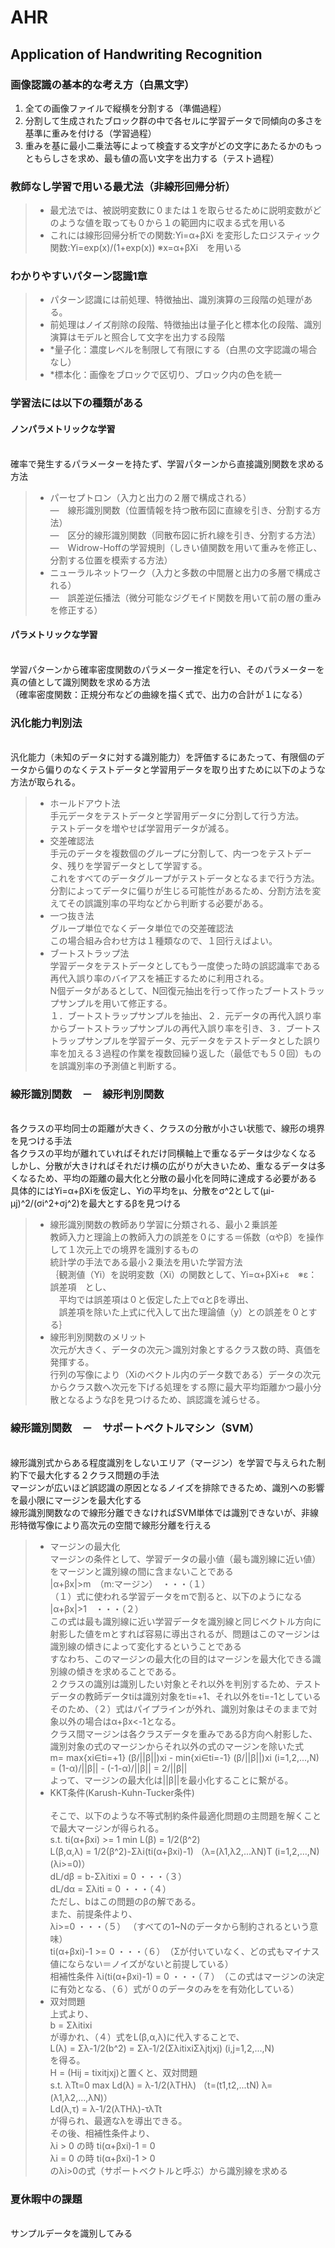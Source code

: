 # AHR
## Application of Handwriting Recognition

### 画像認識の基本的な考え方（白黒文字）
 1. 全ての画像ファイルで縦横を分割する（準備過程）
 1. 分割して生成されたブロック群の中で各セルに学習データで同傾向の多さを基準に重みを付ける（学習過程）
 1. 重みを基に最小二乗法等によって検査する文字がどの文字にあたるかのもっともらしさを求め、最も値の高い文字を出力する（テスト過程）

### 教師なし学習で用いる最尤法（非線形回帰分析）
>* 最尤法では、被説明変数に０または１を取らせるために説明変数がどのような値を取っても０から１の範囲内に収まる式を用いる
>* これには線形回帰分析での関数:Yi=α+βXi を変形したロジスティック関数:Yi=exp(x)/(1+exp(x)) ※x=α+βXi　を用いる

### わかりやすいパターン認識1章
>* パターン認識には前処理、特徴抽出、識別演算の三段階の処理がある。
>* 前処理はノイズ削除の段階、特徴抽出は量子化と標本化の段階、識別演算はモデルと照合して文字を出力する段階
>* *量子化：濃度レベルを制限して有限にする（白黒の文字認識の場合なし）
>* *標本化：画像をブロックで区切り、ブロック内の色を統一


### 学習法には以下の種類がある <br>
#### ノンパラメトリックな学習
<br>   確率で発生するパラメーターを持たず、学習パターンから直接識別関数を求める方法
>* パーセプトロン（入力と出力の２層で構成される）
<br>   ―　線形識別関数（位置情報を持つ散布図に直線を引き、分割する方法）
<br>   ―　区分的線形識別関数（同散布図に折れ線を引き、分割する方法）
<br>   ―　Widrow-Hoffの学習規則（しきい値関数を用いて重みを修正し、分割する位置を模索する方法）
>* ニューラルネットワーク（入力と多数の中間層と出力の多層で構成される）
<br>   ―　誤差逆伝播法（微分可能なジグモイド関数を用いて前の層の重みを修正する）
#### パラメトリックな学習
<br>   学習パターンから確率密度関数のパラメーター推定を行い、そのパラメーターを真の値として識別関数を求める方法
<br>   （確率密度関数：正規分布などの曲線を描く式で、出力の合計が１になる）


### 汎化能力判別法
<br>   汎化能力（未知のデータに対する識別能力）を評価するにあたって、有限個のデータから偏りのなくテストデータと学習用データを取り出すために以下のような方法が取られる。
>* ホールドアウト法
<br>   手元データをテストデータと学習用データに分割して行う方法。
<br>   テストデータを増やせば学習用データが減る。
>* 交差確認法
<br>   手元のデータを複数個のグループに分割して、内一つをテストデータ、残りを学習データとして学習する。
<br>   これをすべてのデータグループがテストデータとなるまで行う方法。
<br>   分割によってデータに偏りが生じる可能性があるため、分割方法を変えてその誤識別率の平均などから判断する必要がある。
>* 一つ抜き法
<br>   グループ単位でなくデータ単位での交差確認法
<br>   この場合組み合わせ方は１種類なので、１回行えばよい。
>* ブートストラップ法
<br>   学習データをテストデータとしてもう一度使った時の誤認識率である再代入誤り率のバイアスを補正するために利用される。
<br>   N個データがあるとして、N回復元抽出を行って作ったブートストラップサンプルを用いて修正する。
<br>   １．ブートストラップサンプルを抽出、２．元データの再代入誤り率からブートストラップサンプルの再代入誤り率を引き、３．ブートストラップサンプルを学習データ、元データをテストデータとした誤り率を加える３過程の作業を複数回繰り返した（最低でも５０回）ものを誤識別率の予測値と判断する。

### 線形識別関数　－　線形判別関数
<br>   各クラスの平均同士の距離が大きく、クラスの分散が小さい状態で、線形の境界を見つける手法
<br>   各クラスの平均が離れていればそれだけ同横軸上で重なるデータは少なくなる
<br>   しかし、分散が大きければそれだけ横の広がりが大きいため、重なるデータは多くなるため、平均の距離の最大化と分散の最小化を同時に達成する必要がある
<br>   具体的にはYi=α+βXiを仮定し、Yiの平均をμ、分散をσ^2として(μi-μj)^2/(σi^2+σj^2)を最大とするβを見つける
>* 線形識別関数の教師あり学習に分類される、最小２乗誤差
<br>   教師入力と理論上の教師入力の誤差を０にする＝係数（αやβ）を操作して１次元上での境界を識別するもの
<br>   統計学の手法である最小２乗法を用いた学習方法
<br>   ｛観測値（Yi）を説明変数（Xi）の関数として、Yi=α+βXi+ε　※ε：誤差項　とし、
<br>   　平均では誤差項は０と仮定した上でαとβを導出、
<br>   　誤差項を除いた上式に代入して出た理論値（y）との誤差を０とする｝
>* 線形判別関数のメリット
<br>   次元が大きく、データの次元＞識別対象とするクラス数の時、真価を発揮する。
<br>   行列の写像により（Xiのベクトル内のデータ数である）データの次元からクラス数へ次元を下げる処理をする際に最大平均距離かつ最小分散となるようなβを見つけるため、誤認識を減らせる。

### 線形識別関数　－　サポートベクトルマシン（SVM）
<br>   線形識別式からある程度識別をしないエリア（マージン）を学習で与えられた制約下で最大化する２クラス問題の手法
<br>   マージンが広いほど誤認識の原因となるノイズを排除できるため、識別への影響を最小限にマージンを最大化する
<br>   線形識別関数なので線形分離できなければSVM単体では識別できないが、非線形特徴写像により高次元の空間で線形分離を行える
>* マージンの最大化
<br>   マージンの条件として、学習データの最小値（最も識別線に近い値）をマージンと識別線の間に含まないことである
<br>   |α+βx|>m　（m:マージン）　・・・（１）
<br>   （１）式に使われる学習データをmで割ると、以下のようになる
<br>   |α+βx|>1　・・・（２）
<br>   この式は最も識別線に近い学習データを識別線と同じベクトル方向に射影した値をmとすれば容易に導出されるが、問題はこのマージンは識別線の傾きによって変化するということである
<br>   すなわち、このマージンの最大化の目的はマージンを最大化できる識別線の傾きを求めることである。
<br>   ２クラスの識別は識別したい対象とそれ以外を判別するため、テストデータの教師データtiは識別対象をti=+1、それ以外をti=-1としている
<br>   そのため、（２）式はパイプラインが外れ、識別対象はそのままで対象以外の場合はα+βx<-1となる。
<br>   クラス間マージンは各クラスデータを重みであるβ方向へ射影した、識別対象の式のマージンからそれ以外の式のマージンを除いた式
<br>   m= max{xi∈ti=+1} (β/||β||)xi - min{xi∈ti=-1} (β/||β||)xi (i=1,2,...,N) = (1-α)/||β|| - (-1-α)/||β|| = 2/||β||
<br>   よって、マージンの最大化は||β||を最小化することに繋がる。
>* KKT条件(Karush-Kuhn-Tucker条件)   
<br>   そこで、以下のような不等式制約条件最適化問題の主問題を解くことで最大マージンが得られる。
<br>   s.t. ti(α+βxi) >= 1  min L(β) = 1/2(β^2)
<br>   L(β,α,λ) = 1/2(β^2)-Σλi(ti(α+βxi)-1) （λ=(λ1,λ2,...λN)T (i=1,2,...,N) (λi>=0)）
<br>   dL/dβ = b-Σλitixi = 0  ・・・（３）
<br>   dL/dα = Σλiti = 0  ・・・（４）
<br>   ただし、bはこの問題のβの解である。
<br>   また、前提条件より、
<br>   λi>=0  ・・・（５） （すべての1~Nのデータから制約されるという意味）
<br>   ti(α+βxi)-1 >= 0  ・・・（６）　（Σが付いていなく、どの式もマイナス値にならない＝ノイズがないと前提している）
<br>   相補性条件 λi(ti(α+βxi)-1) = 0  ・・・（７）　（この式はマージンの決定に有効となる、（６）式が０のデータのみをを有効化している）
>* 双対問題
<br>   上式より、
<br>   b = Σλitixi
<br>   が導かれ、（４）式をL(β,α,λ)に代入することで、
<br>   L(λ) = Σλ-1/2(b^2) = Σλ-1/2(ΣλitixiΣλjtjxj)  (i,j=1,2,...,N)
<br>   を得る。
<br>   H = (Hij = tixitjxj)と置くと、双対問題
<br>   s.t. λTt=0 max Ld(λ) = λ-1/2(λTHλ)  （t=(t1,t2,...tN) λ=(λ1,λ2,...,λN)）
<br>   Ld(λ,τ) = λ-1/2(λTHλ)-τλTt
<br>   が得られ、最適なλを導出できる。
<br>   その後、相補性条件より、
<br>   λi > 0 の時 ti(α+βxi)-1 = 0
<br>   λi = 0 の時 ti(α+βxi)-1 > 0
<br>   のλi>0の式（サポートベクトルと呼ぶ）から識別線を求める


### 夏休暇中の課題
<br>   サンプルデータを識別してみる
